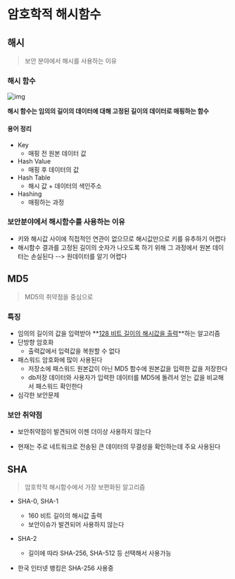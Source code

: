 # 암호학적 해시함수



## 해시

> 보안 분야에서 해시를 사용하는 이유 



### 해시 함수

![img](https://upload.wikimedia.org/wikipedia/commons/thumb/5/58/Hash_table_4_1_1_0_0_1_0_LL.svg/1920px-Hash_table_4_1_1_0_0_1_0_LL.svg.png)



**해시 함수는 임의의 길이의 데이터에 대해 고정된 길이의 데이터로 매핑하는 함수** 



#### 용어 정리

+ Key
  + 매핑 전 원본 데이터 값
+ Hash Value
  + 매핑 후 데이터의 값
+ Hash Table 
  + 해시 값 + 데이터의 색인주소 
+ Hashing
  + 매핑하는 과정



### 보안분야에서 해시함수를 사용하는 이유 

+ 키와 해시값 사이에 직접적인 연관이 없으므로 해시값만으로 키를 유추하기 어렵다
+ 해시함수 결과를 고정된 길이의 숫자가 나오도록 하기 위해 그 과정에서 원본 데이터는 손실된다 --> 원데이터를 알기 어렵다 



## MD5

> MD5의 취약점을 중심으로 

### 특징

+ 임의의 길이의 값을 입력받아 **<u>128 비트 길이의 해시값을 출력</u>**하는 알고리즘 
+ 단방향 암호화
  + 출력값에서 입력값을 복원할 수 없다
+ 패스워드 암호화에 많이 사용된다 
  + 저장소에 패스워드 원본값이 아닌 MD5 함수에 원본값을 입력한 값을 저장한다 
  + db저장 데이터와 사용자가 입력한 데이터를 MD5에 돌려서 얻는 값을 비교해서 패스워드 확인한다
+ 심각한 보안문제



### 보안 취약점 

+ 보안취약점이 발견되어 이젠 더이상 사용하지 않는다

+ 현재는 주로 네트워크로 전송된 큰 데이터의 무결성을 확인하는데 주요 사용된다 



## SHA

> 암호학적 해시함수에서 가장 보편화된 알고리즘



+ SHA-0, SHA-1 

  + 160 비트 길이의 해시값 출력
  + 보안이슈가 발견되어 사용하지 않는다 

+ SHA-2

  + 길이에 따라  SHA-256, SHA-512 등 선택해서 사용가능 

+ 한국 인터넷 뱅킹은 SHA-256 사용중 

  





